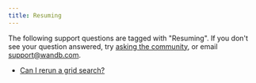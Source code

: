 ```yaml
---
title: Resuming 
---
```

The following support questions are tagged with "Resuming". If you don't see 
your question answered, try [asking the community](https://community.wandb.ai/), 
or email [support@wandb.com](mailto:support@wandb.com).

- [Can I rerun a grid search?](can_rerun_grid_search.md)
